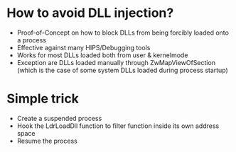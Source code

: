 # How to avoid DLL injection?

* Proof-of-Concept on how to block DLLs from being forcibly loaded onto a process
* Effective against many HIPS/Debugging tools
* Works for most DLLs loaded both from user & kernelmode
* Exception are DLLs loaded manually through ZwMapViewOfSection (which is the case of some system DLLs loaded during process startup)

# Simple trick
* Create a suspended process
* Hook the LdrLoadDll function to filter function inside its own address space
* Resume the process
